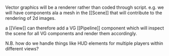 Vector graphics will be a renderer rather than coded through script. e.g. we will have components ala a mesh in the [[Scene]] that will contribute to the rendering of 2d images. 

a [[View]] can therefore add a VG [[Pipeline]] component which will inspect the scene for all VG components and render them accordingly.

N.B. how do we handle things like HUD elements for multiple players within different views?
